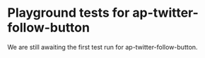 # Playground tests for ap-twitter-follow-button
We are still awaiting the first test run for ap-twitter-follow-button.
